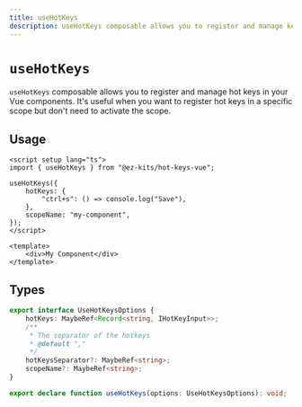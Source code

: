 ```yaml
---
title: useHotKeys
description: useHotKeys composable allows you to register and manage keyboard shortcuts (hot keys) in your Vue components. It's useful when you want to register hot keys in a specific scope but don't need to activate the scope.
---
```


# `useHotKeys`

`useHotKeys` composable allows you to register and manage hot keys in your Vue components. It's useful when you want to register hot keys in a specific scope but don't need to activate the scope.

## Usage

```vue{filename="MyComponent.vue"}
<script setup lang="ts">
import { useHotKeys } from "@ez-kits/hot-keys-vue";

useHotKeys({
	hotKeys: {
		"ctrl+s": () => console.log("Save"),
	},
	scopeName: "my-component",
});
</script>

<template>
	<div>My Component</div>
</template>
```

## Types

```ts
export interface UseHotKeysOptions {
	hotKeys: MaybeRef<Record<string, IHotKeyInput>>;
	/**
	 * The separator of the hotkeys
	 * @default ","
	 */
	hotKeysSeparator?: MaybeRef<string>;
	scopeName?: MaybeRef<string>;
}

export declare function useHotKeys(options: UseHotKeysOptions): void;
```
